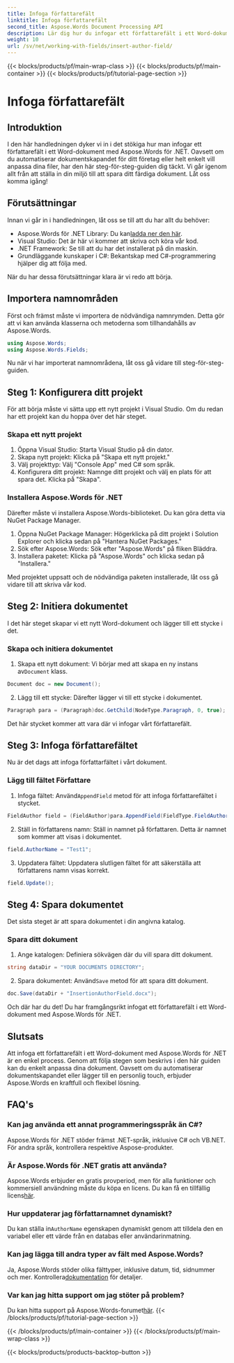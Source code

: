 ```yaml
---
title: Infoga författarefält
linktitle: Infoga författarefält
second_title: Aspose.Words Document Processing API
description: Lär dig hur du infogar ett författarefält i ett Word-dokument med Aspose.Words för .NET med vår steg-för-steg-guide. Perfekt för att automatisera dokumentskapande.
weight: 10
url: /sv/net/working-with-fields/insert-author-field/
---
```


{{< blocks/products/pf/main-wrap-class >}}
{{< blocks/products/pf/main-container >}}
{{< blocks/products/pf/tutorial-page-section >}}

# Infoga författarefält

## Introduktion

I den här handledningen dyker vi in i det stökiga hur man infogar ett författarefält i ett Word-dokument med Aspose.Words för .NET. Oavsett om du automatiserar dokumentskapandet för ditt företag eller helt enkelt vill anpassa dina filer, har den här steg-för-steg-guiden dig täckt. Vi går igenom allt från att ställa in din miljö till att spara ditt färdiga dokument. Låt oss komma igång!

## Förutsättningar

Innan vi går in i handledningen, låt oss se till att du har allt du behöver:

-  Aspose.Words för .NET Library: Du kan[ladda ner den här](https://releases.aspose.com/words/net/).
- Visual Studio: Det är här vi kommer att skriva och köra vår kod.
- .NET Framework: Se till att du har det installerat på din maskin.
- Grundläggande kunskaper i C#: Bekantskap med C#-programmering hjälper dig att följa med.

När du har dessa förutsättningar klara är vi redo att börja.

## Importera namnområden

Först och främst måste vi importera de nödvändiga namnrymden. Detta gör att vi kan använda klasserna och metoderna som tillhandahålls av Aspose.Words.

```csharp
using Aspose.Words;
using Aspose.Words.Fields;
```

Nu när vi har importerat namnområdena, låt oss gå vidare till steg-för-steg-guiden.

## Steg 1: Konfigurera ditt projekt

För att börja måste vi sätta upp ett nytt projekt i Visual Studio. Om du redan har ett projekt kan du hoppa över det här steget.

### Skapa ett nytt projekt

1. Öppna Visual Studio: Starta Visual Studio på din dator.
2. Skapa nytt projekt: Klicka på "Skapa ett nytt projekt."
3. Välj projekttyp: Välj "Console App" med C# som språk.
4. Konfigurera ditt projekt: Namnge ditt projekt och välj en plats för att spara det. Klicka på "Skapa".

### Installera Aspose.Words för .NET

Därefter måste vi installera Aspose.Words-biblioteket. Du kan göra detta via NuGet Package Manager.

1. Öppna NuGet Package Manager: Högerklicka på ditt projekt i Solution Explorer och klicka sedan på "Hantera NuGet Packages."
2. Sök efter Aspose.Words: Sök efter "Aspose.Words" på fliken Bläddra.
3. Installera paketet: Klicka på "Aspose.Words" och klicka sedan på "Installera."

Med projektet uppsatt och de nödvändiga paketen installerade, låt oss gå vidare till att skriva vår kod.

## Steg 2: Initiera dokumentet

I det här steget skapar vi ett nytt Word-dokument och lägger till ett stycke i det.

### Skapa och initiera dokumentet

1.  Skapa ett nytt dokument: Vi börjar med att skapa en ny instans av`Document` klass.

```csharp
Document doc = new Document();
```

2. Lägg till ett stycke: Därefter lägger vi till ett stycke i dokumentet.

```csharp
Paragraph para = (Paragraph)doc.GetChild(NodeType.Paragraph, 0, true);
```

Det här stycket kommer att vara där vi infogar vårt författarefält.

## Steg 3: Infoga författarefältet

Nu är det dags att infoga författarfältet i vårt dokument.

### Lägg till fältet Författare

1.  Infoga fältet: Använd`AppendField` metod för att infoga författarefältet i stycket.

```csharp
FieldAuthor field = (FieldAuthor)para.AppendField(FieldType.FieldAuthor, false);
```

2. Ställ in författarens namn: Ställ in namnet på författaren. Detta är namnet som kommer att visas i dokumentet.

```csharp
field.AuthorName = "Test1";
```

3. Uppdatera fältet: Uppdatera slutligen fältet för att säkerställa att författarens namn visas korrekt.

```csharp
field.Update();
```

## Steg 4: Spara dokumentet

Det sista steget är att spara dokumentet i din angivna katalog.

### Spara ditt dokument

1. Ange katalogen: Definiera sökvägen där du vill spara ditt dokument.

```csharp
string dataDir = "YOUR DOCUMENTS DIRECTORY";
```

2.  Spara dokumentet: Använd`Save` metod för att spara ditt dokument.

```csharp
doc.Save(dataDir + "InsertionAuthorField.docx");
```

Och där har du det! Du har framgångsrikt infogat ett författarefält i ett Word-dokument med Aspose.Words för .NET.

## Slutsats

Att infoga ett författarefält i ett Word-dokument med Aspose.Words för .NET är en enkel process. Genom att följa stegen som beskrivs i den här guiden kan du enkelt anpassa dina dokument. Oavsett om du automatiserar dokumentskapandet eller lägger till en personlig touch, erbjuder Aspose.Words en kraftfull och flexibel lösning.

## FAQ's

### Kan jag använda ett annat programmeringsspråk än C#?

Aspose.Words för .NET stöder främst .NET-språk, inklusive C# och VB.NET. För andra språk, kontrollera respektive Aspose-produkter.

### Är Aspose.Words för .NET gratis att använda?

Aspose.Words erbjuder en gratis provperiod, men för alla funktioner och kommersiell användning måste du köpa en licens. Du kan få en tillfällig licens[här](https://purchase.aspose.com/temporary-license/).

### Hur uppdaterar jag författarnamnet dynamiskt?

 Du kan ställa in`AuthorName` egenskapen dynamiskt genom att tilldela den en variabel eller ett värde från en databas eller användarinmatning.

### Kan jag lägga till andra typer av fält med Aspose.Words?

 Ja, Aspose.Words stöder olika fälttyper, inklusive datum, tid, sidnummer och mer. Kontrollera[dokumentation](https://reference.aspose.com/words/net/) för detaljer.

### Var kan jag hitta support om jag stöter på problem?

 Du kan hitta support på Aspose.Words-forumet[här](https://forum.aspose.com/c/words/8).
{{< /blocks/products/pf/tutorial-page-section >}}

{{< /blocks/products/pf/main-container >}}
{{< /blocks/products/pf/main-wrap-class >}}

{{< blocks/products/products-backtop-button >}}
